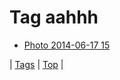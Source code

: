 <!--
title: Tag aahhh
date: 2020-06-28T15:26:59.650Z
tags:
-->
# Tag aahhh

 * [Photo 2014-06-17 15](89061789952.md)

| [Tags](tags.md) | [Top](index.md) |
